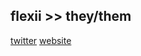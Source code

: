 ## flexii >> they/them

[twitter](https://www.twitter.com/flexiiwiki)
[website](http://flexii.wiki)
